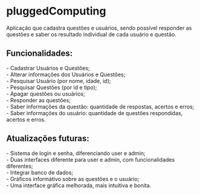 # pluggedComputing
Aplicação que cadastra questões e usuários, sendo possível responder as questões e saber os resultado individual de cada usuário e questão.
<h2>Funcionalidades:</h2>
<p>
  - Cadastrar Usuários e Questões;<br>
  - Alterar informações dos Usuários e Questões;<br>
  - Pesquisar Usuário (por nome, idade, id);<br>
  - Pesquisar Questões (por id e tipo);<br>
  - Apagar questões ou usuários;<br>
  - Responder as questões;<br>
  - Saber informações da questão: quantidade de respostas, acertos e erros;<br>
  - Saber informações do usuário: quantidade de questões respondidas, acertos e erros.
</p>

<h2>Atualizações futuras:</h2>
<p>
  - Sistema de login e senha, diferenciando user e admin;<br>
  - Duas interfaces diferente para user e admin, com funcionalidades diferentes;<br>
  - Integrar banco de dados;<br>
  - Gráficos informátivo sobre as questões e o usuário;<br>
  - Uma interface gráfica melhorada, mais intuitiva e bonita.
</p>
